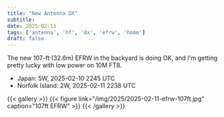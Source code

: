 ```yaml
---
title: "New Antenna DX"
subtitle:
date: 2025-02-11
tags: ['antenna', 'hf', 'dx', 'efrw', 'home']
draft: false
---
```


The new 107-ft (32.6m) EFRW
in the backyard
is doing OK,
and I'm getting pretty lucky
with low power on 10M FT8.

- Japan: 5W, 2025-02-10 2245 UTC
- Norfolk Island: 2W, 2025-02-11 2238 UTC

{{< gallery >}}
{{< figure link="/img/2025/2025-02-11-efrw-107ft.jpg" caption="107ft EFRW" >}}
{{< /gallery >}}

<!--more-->

